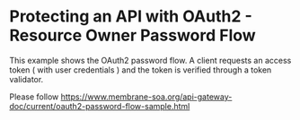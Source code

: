 # Protecting an API with OAuth2 - Resource Owner Password Flow

This example shows the OAuth2 password flow. A client requests an access token ( with user credentials ) and the token is verified through a token validator.

Please follow https://www.membrane-soa.org/api-gateway-doc/current/oauth2-password-flow-sample.html